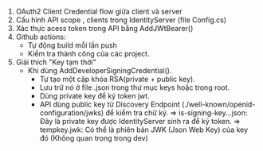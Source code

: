 ﻿1. OAuth2 Client Credential flow giữa client và server
2. Cấu hình API scope , clients trong IdentityServer (file Config.cs)
3. Xác thực acess token trong API bằng AddJWtBearer()
4. Github actions:
	- Tự động build mỗi lần push
	- Kiểm tra thành công của các project.
5. Giải thích "Key tạm thời"
	- Khi dùng AddDeveloperSigningCredential().
		+ Tự tạo một cặp khóa RSA(private + public key).
		+ Lưu trữ nó ở file .json trong thư mục keys hoặc trong root.
		+ Dùng private key để ký token jwt.
		+ API dùng public key từ Discovery Endpoint (./well-known/openid-configuration/jwks) để kiểm tra chữ ký.
	=> is-signing-key...json: Đây là private key được IdentityServer sinh ra để ký token.
	=> tempkey.jwk: Có thể là phiên bản JWK (Json Web Key) của key đó (Không quan trọng trong dev)
